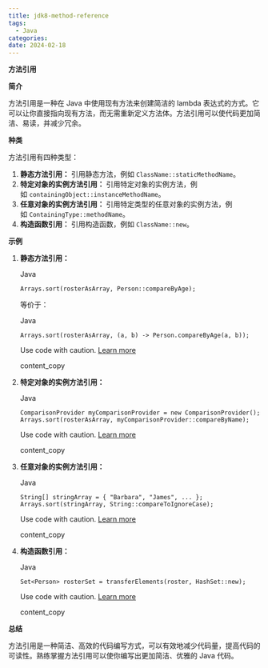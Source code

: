 ```yaml
---
title: jdk8-method-reference
tags:
  - Java
categories: 
date: 2024-02-18
---
```



**方法引用**

**简介**

方法引用是一种在 Java 中使用现有方法来创建简洁的 lambda 表达式的方式。它可以让你直接指向现有方法，而无需重新定义方法体。方法引用可以使代码更加简洁、易读，并减少冗余。

**种类**

方法引用有四种类型：

1. **静态方法引用：** 引用静态方法，例如 `ClassName::staticMethodName`。
2. **特定对象的实例方法引用：** 引用特定对象的实例方法，例如 `containingObject::instanceMethodName`。
3. **任意对象的实例方法引用：** 引用特定类型的任意对象的实例方法，例如 `ContainingType::methodName`。
4. **构造函数引用：** 引用构造函数，例如 `ClassName::new`。

**示例**

1. **静态方法引用：**
    
    Java
    
    ```
    Arrays.sort(rosterAsArray, Person::compareByAge);
    ```

    
    等价于：
    
    Java
    
    ```
    Arrays.sort(rosterAsArray, (a, b) -> Person.compareByAge(a, b));
    ```
    
    Use code with caution. [Learn more](https://bard.google.com/faq#coding)
    
    content_copy
    
2. **特定对象的实例方法引用：**
    
    Java
    
    ```
    ComparisonProvider myComparisonProvider = new ComparisonProvider();
    Arrays.sort(rosterAsArray, myComparisonProvider::compareByName);
    ```
    
    Use code with caution. [Learn more](https://bard.google.com/faq#coding)
    
    content_copy
    
3. **任意对象的实例方法引用：**
    
    Java
    
    ```
    String[] stringArray = { "Barbara", "James", ... };
    Arrays.sort(stringArray, String::compareToIgnoreCase);
    ```
    
    Use code with caution. [Learn more](https://bard.google.com/faq#coding)
    
    content_copy
    
4. **构造函数引用：**
    
    Java
    
    ```
    Set<Person> rosterSet = transferElements(roster, HashSet::new);
    ```
    
    Use code with caution. [Learn more](https://bard.google.com/faq#coding)
    
    content_copy
    

**总结**

方法引用是一种简洁、高效的代码编写方式，可以有效地减少代码量，提高代码的可读性。熟练掌握方法引用可以使你编写出更加简洁、优雅的 Java 代码。
